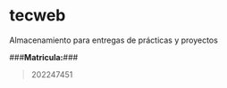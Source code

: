 # tecweb
Almacenamiento para entregas de prácticas y proyectos

###**Matricula:**###

> 202247451


